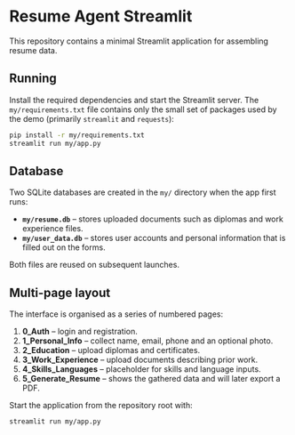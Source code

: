 # Resume Agent Streamlit

This repository contains a minimal Streamlit application for assembling resume data.

## Running

Install the required dependencies and start the Streamlit server. The
`my/requirements.txt` file contains only the small set of packages used by
the demo (primarily `streamlit` and `requests`):

```bash
pip install -r my/requirements.txt
streamlit run my/app.py
```

## Database

Two SQLite databases are created in the `my/` directory when the app first
runs:

* **`my/resume.db`** – stores uploaded documents such as diplomas and work
  experience files.
* **`my/user_data.db`** – stores user accounts and personal information that
  is filled out on the forms.

Both files are reused on subsequent launches.

## Multi-page layout

The interface is organised as a series of numbered pages:

1. **0_Auth** – login and registration.
2. **1_Personal_Info** – collect name, email, phone and an optional photo.
3. **2_Education** – upload diplomas and certificates.
4. **3_Work_Experience** – upload documents describing prior work.
5. **4_Skills_Languages** – placeholder for skills and language inputs.
6. **5_Generate_Resume** – shows the gathered data and will later export a
   PDF.

Start the application from the repository root with:

```bash
streamlit run my/app.py
```
